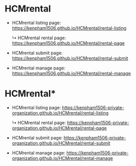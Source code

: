 # HCMrental

- HCMrental listing page: https://kenpham1506.github.io/HCMrental/rental-listing

  &#x21B3; HCMrental rental page:  https://kenpham1506.github.io/HCMrental/rental-page
  
- HCMrental submit page:  https://kenpham1506.github.io/HCMrental/rental-submit

- HCMrental manage page:  https://kenpham1506.github.io/HCMrental/rental-manage

# HCMrental*

- HCMrental listing page: https://kenpham1506-private-organization.github.io/HCMrental/rental-listing

  &#x21B3; HCMrental rental page:  https://kenpham1506-private-organization.github.io/HCMrental/rental-page
  
- HCMrental submit page:  https://kenpham1506-private-organization.github.io/HCMrental/rental-submit

- HCMrental manage page:  https://kenpham1506-private-organization.github.io/HCMrental/rental-manage
